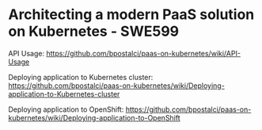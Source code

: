 # Architecting a modern PaaS solution on Kubernetes - SWE599

API Usage: https://github.com/bpostalci/paas-on-kubernetes/wiki/API-Usage

Deploying application to Kubernetes cluster: https://github.com/bpostalci/paas-on-kubernetes/wiki/Deploying-application-to-Kubernetes-cluster

Deploying application to OpenShift: https://github.com/bpostalci/paas-on-kubernetes/wiki/Deploying-application-to-OpenShift
